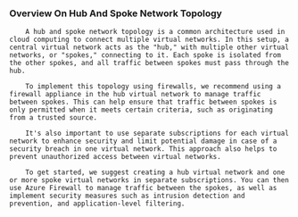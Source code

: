 ### Overview On Hub And Spoke Network Topology 

        A hub and spoke network topology is a common architecture used in cloud computing to connect multiple virtual networks. In this setup, a central virtual network acts as the "hub," with multiple other virtual networks, or "spokes," connecting to it. Each spoke is isolated from the other spokes, and all traffic between spokes must pass through the hub.

        To implement this topology using firewalls, we recommend using a firewall appliance in the hub virtual network to manage traffic between spokes. This can help ensure that traffic between spokes is only permitted when it meets certain criteria, such as originating from a trusted source.

        It's also important to use separate subscriptions for each virtual network to enhance security and limit potential damage in case of a security breach in one virtual network. This approach also helps to prevent unauthorized access between virtual networks.

        To get started, we suggest creating a hub virtual network and one or more spoke virtual networks in separate subscriptions. You can then use Azure Firewall to manage traffic between the spokes, as well as implement security measures such as intrusion detection and prevention, and application-level filtering.